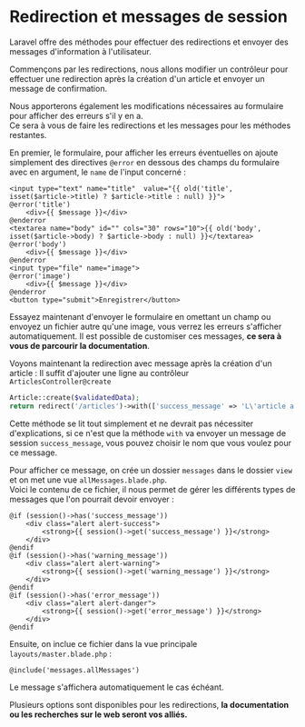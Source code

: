 # Redirection et messages de session

Laravel offre des méthodes pour effectuer des redirections et envoyer des messages d'information à l'utilisateur.  

Commençons par les redirections, nous allons modifier un contrôleur pour effectuer une redirection après la création d'un article et envoyer un message de confirmation.  

Nous apporterons également les modifications nécessaires au formulaire pour afficher des erreurs s'il y en a.  
Ce sera à vous de faire les redirections et les messages pour les méthodes restantes.

En premier, le formulaire, pour afficher les erreurs éventuelles on ajoute simplement des directives `@error` en dessous des champs du formulaire avec en argument, le `name` de l'input concerné :
```blade
<input type="text" name="title"  value="{{ old('title',  isset($article->title) ? $article->title : null) }}">
@error('title')
    <div>{{ $message }}</div>
@enderror
<textarea name="body" id="" cols="30" rows="10">{{ old('body',  isset($article->body) ? $article->body : null) }}</textarea>
@error('body')
    <div>{{ $message }}</div>
@enderror
<input type="file" name="image">
@error('image')
    <div>{{ $message }}</div>
@enderror
<button type="submit">Enregistrer</button>
```
Essayez maintenant d'envoyer le formulaire en omettant un champ ou envoyez un fichier autre qu'une image, vous verrez les erreurs s'afficher automatiquement.
Il est possible de customiser ces messages, **ce sera à vous de parcourir la documentation**.

Voyons maintenant la redirection avec message après la création d'un article :
Il suffit d'ajouter une ligne au contrôleur  
`ArticlesController@create`
```php
Article::create($validatedData);
return redirect('/articles')->with(['success_message' => 'L\'article a été crée !']);
```
Cette méthode se lit tout simplement et ne devrait pas nécessiter d'explications, si ce n'est que la méthode `with` va envoyer un message de session `success_message`, vous pouvez choisir le nom que vous voulez pour ce message.

Pour afficher ce message, on crée un dossier `messages` dans le dossier `view` et on met une vue `allMessages.blade.php`.  
Voici le contenu de ce fichier, il nous permet de gérer les différents types de messages que l'on pourrait devoir envoyer :  
```blade
@if (session()->has('success_message'))
    <div class="alert alert-success">
        <strong>{{ session()->get('success_message') }}</strong>
    </div>
@endif
@if (session()->has('warning_message'))
    <div class="alert alert-warning">
        <strong>{{ session()->get('warning_message') }}</strong>
    </div>
@endif
@if (session()->has('error_message'))
    <div class="alert alert-danger">
        <strong>{{ session()->get('error_message') }}</strong>
    </div>
@endif
```
 Ensuite, on inclue ce fichier dans la vue principale `layouts/master.blade.php` :
 ```blade
@include('messages.allMessages')
```
Le message s'affichera automatiquement le cas échéant.

Plusieurs options sont disponibles pour les redirections, **la documentation ou les recherches sur le web seront vos alliés.**
